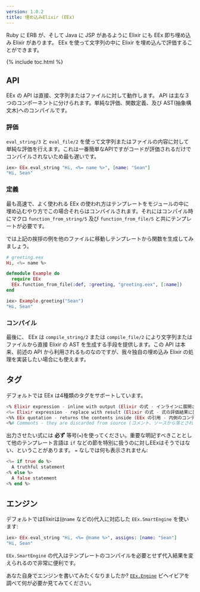 ```yaml
---
version: 1.0.2
title: 埋め込みElixir (EEx)
---
```


Ruby に ERB が、そして Java に JSP があるように Elixir にも EEx 即ち埋め込み Elixir があります。 EEx を使って文字列の中に Elixir を埋め込んで評価することができます。

{% include toc.html %}

## API

EEx の API は直接、文字列またはファイルに対して動作します。 API は主な３つのコンポーネントに分けられます。単純な評価、関数定義、及び AST(抽象構文木)へのコンパイルです。

### 評価

`eval_string/3` と `eval_file/2` を使って文字列またはファイルの内容に対して単純な評価を行えます。これは一番簡単なAPIですがコードが評価されるだけでコンパイルされないため最も遅いです。

```elixir
iex> EEx.eval_string "Hi, <%= name %>", [name: "Sean"]
"Hi, Sean"
```

### 定義

最も高速で、よく使われる EEx の使われ方はテンプレートをモジュールの中に埋め込むやり方でこの場合それらはコンパイルされます。それにはコンパイル時にマクロ `function_from_string/5` 及び `function_from_file/5` と共にテンプレートが必要です。

では上記の挨拶の例を他のファイルに移動しテンプレートから関数を生成してみましょう。

```elixir
# greeting.eex
Hi, <%= name %>

defmodule Example do
  require EEx
  EEx.function_from_file(:def, :greeting, "greeting.eex", [:name])
end

iex> Example.greeting("Sean")
"Hi, Sean"
```

### コンパイル

最後に、 EEx は `compile_string/2` または `compile_file/2` により文字列またはファイルから直接 Elixir の AST を生成する手段を提供します。この API は本来、前述の API から利用されるものなのですが、我々独自の埋め込み Elixir の処理を実装したい場合にも使えます。

## タグ

デフォルトでは EEx は4種類のタグをサポートしています。

```elixir
<% Elixir expression - inline with output (Elixir の式 - インラインに展開される) %>
<%= Elixir expression - replace with result (Elixir の式 - 式の評価結果に置き換える) %>
<%% EEx quotation - returns the contents inside (EEx の引用 - 内側のコンテンツを返す) %>
<%# Comments - they are discarded from source (コメント、ソースから落とされる)%>
```

出力させたい式には __必ず__ 等号(`=`)を使ってください。重要な明記すべきこととして他のテンプレート言語は `if` などの節を特別に扱うのに対しEExはそうではない、ということがあります。 `=` なしでは何も表示されません:

```elixir
<%= if true do %>
  A truthful statement
<% else %>
  A false statement
<% end %>
```
## エンジン

デフォルトではElixirは(`@name` などの)代入に対応した `EEx.SmartEngine` を使います:

```elixir
iex> EEx.eval_string "Hi, <%= @name %>", assigns: [name: "Sean"]
"Hi, Sean"
```

`EEx.SmartEngine` の代入はテンプレートのコンパイルを必要とせず代入結果を変えられるので非常に便利です。

あなた自身でエンジンを書いてみたくなりましたか? [`EEx.Engine`](https://hexdocs.pm/eex/EEx.Engine.html) ビヘイビアを調べて何が必要か見てみてください。
